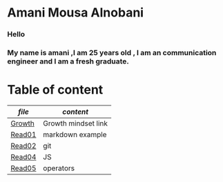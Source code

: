 # **Amani Mousa Alnobani**

### Hello 
### My name is amani ,I am 25 years old , I am an communication engineer and I am a fresh graduate.

# **Table of content**

| *file*      | *content* |
| ----------- | ----------- |
| [Growth](https://amani-alnobani.github.io/reading-notes/Growthmindset)| Growth mindset link |
|[Read01](https://amani-alnobani.github.io/reading-notes/Read01) | markdown example |
|[Read02](https://amani-alnobani.github.io/reading-notes/Read02) | git |
|[Read04](https://amani-alnobani.github.io/reading-notes/Read04) | JS |
|[Read05](https://amani-alnobani.github.io/reading-notes/Read05) | operators |